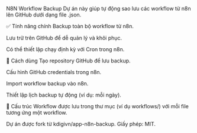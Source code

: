 N8N Workflow Backup
Dự án này giúp tự động sao lưu các workflow từ n8n lên GitHub dưới dạng file .json.

✅ Tính năng chính
Backup toàn bộ workflow từ n8n.

Lưu trữ trên GitHub để dễ quản lý và khôi phục.

Có thể thiết lập chạy định kỳ với Cron trong n8n.

🚀 Cách dùng
Tạo repository GitHub để lưu backup.

Cấu hình GitHub credentials trong n8n.

Import workflow backup vào n8n.

Thiết lập lịch backup tự động (ví dụ: mỗi ngày).

📂 Cấu trúc
Workflow được lưu trong thư mục (ví dụ workflows/) với mỗi file tương ứng một workflow.

Dự án được fork từ kdigivn/app-n8n-backup.
Giấy phép: MIT.
